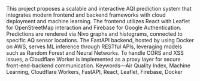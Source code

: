 This project proposes a scalable and interactive AQI prediction system that integrates modern frontend and backend frameworks with cloud deployment and machine learning. The frontend utilizes React with Leaflet for OpenStreetMap interaction and Firebase for Google Authentication. Predictions are rendered via Nivo graphs and histograms, connected to specific AQ sensor locations. The FastAPI backend, hosted by using Docker on AWS, serves ML inference through RESTful APIs, leveraging models such as Random Forest and Neural Networks. To handle CORS and XSS issues, a Cloudflare Worker is implemented as a proxy layer for secure front-end-backend communication.
Keywords—Air Quality Index, Machine Learning, Cloudflare Workers, FastAPI, React, Leaflet, Firebase, Docker
